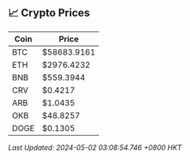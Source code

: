 ## 📈 Crypto Prices

| Coin | Price |
| ---- | ----- |
| BTC | $58683.9161 |
| ETH | $2976.4232 |
| BNB | $559.3944 |
| CRV | $0.4217 |
| ARB | $1.0435 |
| OKB | $48.8257 |
| DOGE | $0.1305 |

_Last Updated: 2024-05-02 03:08:54.746 +0800 HKT_